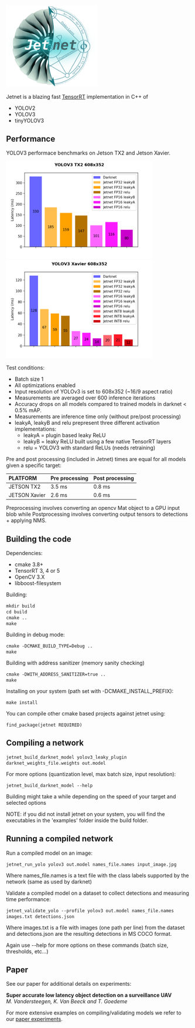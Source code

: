 <img src="doc/jetnet_logo.png" alt="Logo" width="250">

Jetnet is a blazing fast [TensorRT](https://developer.nvidia.com/tensorrt) implementation in C++ of

* YOLOV2
* YOLOV3
* tinyYOLOV3

## Performance

YOLOV3 performace benchmarks on Jetson TX2 and Jetson Xavier.

<img src="doc/yolov3_tx2_608x352.png" alt="Logo" width="400">
<img src="doc/yolov3_xavier_608x352.png" alt="Logo" width="400">

Test conditions:
* Batch size 1
* All optimizations enabled
* Input resolution of YOLOv3 is set to 608x352 (~16/9 aspect ratio)
* Measurements are averaged over 600 inference iterations
* Accuracy drops on all models compared to trained models in darknet < 0.5% mAP.
* Measurements are inference time only (without pre/post processing)
* leakyA, leakyB and relu prepresent three different activation implementations:
  * leakyA = plugin based leaky ReLU
  * leakyB = leaky ReLU built using a few native TensorRT layers
  * relu = YOLOV3 with standard ReLUs (needs retraining)

Pre and post processing (included in Jetnet) times are equal for all models given a specific target:

| PLATFORM             | Pre processing | Post processing |
|:---------------------|:---------------|:----------------|
| JETSON TX2           | 3.5 ms         | 0.8 ms          |
| JETSON Xavier        | 2.6 ms         | 0.6 ms          |

Preprocessing involves converting an opencv Mat object to a GPU input blob while
Postprocessing involves converting output tensors to detections + applying NMS.

## Building the code

Dependencies:

* cmake 3.8+
* TensorRT 3, 4 or 5
* OpenCV 3.X
* libboost-filesystem

Building:

```
mkdir build
cd build
cmake ..
make
```

Building in debug mode:

```
cmake -DCMAKE_BUILD_TYPE=Debug ..
make
```

Building with address sanitizer (memory sanity checking)

```
cmake -DWITH_ADDRESS_SANITIZER=true ..
make
```

Installing on your system (path set with -DCMAKE_INSTALL_PREFIX):

```
make install
```

You can compile other cmake based projects against jetnet using:

```
find_package(jetnet REQUIRED)
```

## Compiling a network

```
jetnet_build_darknet_model yolov3_leaky_plugin darknet_weights_file.weights out.model
```

For more options (quantization level, max batch size, input resolution):

```
jetnet_build_darknet_model --help
```

Building might take a while depending on the speed of your target and selected options

NOTE: if you did not install jetnet on your system, you will find the executables in the 'examples' folder inside
the build folder.

## Running a compiled network

Run a compiled model on an image:

```
jetnet_run_yolo yolov3 out.model names_file.names input_image.jpg
```

Where names_file.names is a text file with the class labels supported by the network (same as used by darknet)

Validate a compiled model on a dataset to collect detections and measuring time performance:

```
jetnet_validate_yolo --profile yolov3 out.model names_file.names images.txt detections.json
```

Where images.txt is a file with images (one path per line) from the dataset and detections.json are the resulting detections in MS COCO format.

Again use --help for more options on these commands (batch size, thresholds, etc...)

## Paper

See our paper for additional details on experiments:

**Super accurate low latency object detection on a surveillance UAV**  
*M. Vandersteegen, K. Van Beeck and T. Goedeme*

For more extensive examples on compiling/validating models we refer to our [paper experiments](https://gitlab.com/EAVISE/jetnet/blob/master/scipts/paper/README.md).
